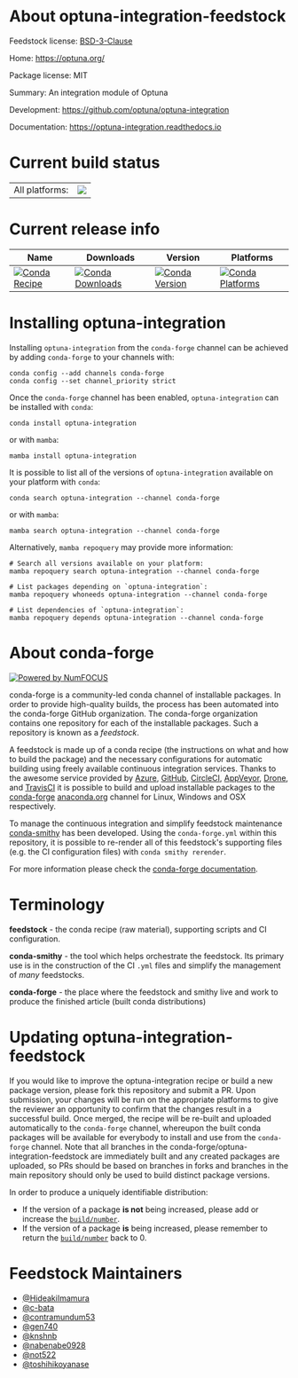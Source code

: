 About optuna-integration-feedstock
==================================

Feedstock license: [BSD-3-Clause](https://github.com/conda-forge/optuna-integration-feedstock/blob/main/LICENSE.txt)

Home: https://optuna.org/

Package license: MIT

Summary: An integration module of Optuna

Development: https://github.com/optuna/optuna-integration

Documentation: https://optuna-integration.readthedocs.io

Current build status
====================


<table><tr><td>All platforms:</td>
    <td>
      <a href="https://dev.azure.com/conda-forge/feedstock-builds/_build/latest?definitionId=19644&branchName=main">
        <img src="https://dev.azure.com/conda-forge/feedstock-builds/_apis/build/status/optuna-integration-feedstock?branchName=main">
      </a>
    </td>
  </tr>
</table>

Current release info
====================

| Name | Downloads | Version | Platforms |
| --- | --- | --- | --- |
| [![Conda Recipe](https://img.shields.io/badge/recipe-optuna--integration-green.svg)](https://anaconda.org/conda-forge/optuna-integration) | [![Conda Downloads](https://img.shields.io/conda/dn/conda-forge/optuna-integration.svg)](https://anaconda.org/conda-forge/optuna-integration) | [![Conda Version](https://img.shields.io/conda/vn/conda-forge/optuna-integration.svg)](https://anaconda.org/conda-forge/optuna-integration) | [![Conda Platforms](https://img.shields.io/conda/pn/conda-forge/optuna-integration.svg)](https://anaconda.org/conda-forge/optuna-integration) |

Installing optuna-integration
=============================

Installing `optuna-integration` from the `conda-forge` channel can be achieved by adding `conda-forge` to your channels with:

```
conda config --add channels conda-forge
conda config --set channel_priority strict
```

Once the `conda-forge` channel has been enabled, `optuna-integration` can be installed with `conda`:

```
conda install optuna-integration
```

or with `mamba`:

```
mamba install optuna-integration
```

It is possible to list all of the versions of `optuna-integration` available on your platform with `conda`:

```
conda search optuna-integration --channel conda-forge
```

or with `mamba`:

```
mamba search optuna-integration --channel conda-forge
```

Alternatively, `mamba repoquery` may provide more information:

```
# Search all versions available on your platform:
mamba repoquery search optuna-integration --channel conda-forge

# List packages depending on `optuna-integration`:
mamba repoquery whoneeds optuna-integration --channel conda-forge

# List dependencies of `optuna-integration`:
mamba repoquery depends optuna-integration --channel conda-forge
```


About conda-forge
=================

[![Powered by
NumFOCUS](https://img.shields.io/badge/powered%20by-NumFOCUS-orange.svg?style=flat&colorA=E1523D&colorB=007D8A)](https://numfocus.org)

conda-forge is a community-led conda channel of installable packages.
In order to provide high-quality builds, the process has been automated into the
conda-forge GitHub organization. The conda-forge organization contains one repository
for each of the installable packages. Such a repository is known as a *feedstock*.

A feedstock is made up of a conda recipe (the instructions on what and how to build
the package) and the necessary configurations for automatic building using freely
available continuous integration services. Thanks to the awesome service provided by
[Azure](https://azure.microsoft.com/en-us/services/devops/), [GitHub](https://github.com/),
[CircleCI](https://circleci.com/), [AppVeyor](https://www.appveyor.com/),
[Drone](https://cloud.drone.io/welcome), and [TravisCI](https://travis-ci.com/)
it is possible to build and upload installable packages to the
[conda-forge](https://anaconda.org/conda-forge) [anaconda.org](https://anaconda.org/)
channel for Linux, Windows and OSX respectively.

To manage the continuous integration and simplify feedstock maintenance
[conda-smithy](https://github.com/conda-forge/conda-smithy) has been developed.
Using the ``conda-forge.yml`` within this repository, it is possible to re-render all of
this feedstock's supporting files (e.g. the CI configuration files) with ``conda smithy rerender``.

For more information please check the [conda-forge documentation](https://conda-forge.org/docs/).

Terminology
===========

**feedstock** - the conda recipe (raw material), supporting scripts and CI configuration.

**conda-smithy** - the tool which helps orchestrate the feedstock.
                   Its primary use is in the construction of the CI ``.yml`` files
                   and simplify the management of *many* feedstocks.

**conda-forge** - the place where the feedstock and smithy live and work to
                  produce the finished article (built conda distributions)


Updating optuna-integration-feedstock
=====================================

If you would like to improve the optuna-integration recipe or build a new
package version, please fork this repository and submit a PR. Upon submission,
your changes will be run on the appropriate platforms to give the reviewer an
opportunity to confirm that the changes result in a successful build. Once
merged, the recipe will be re-built and uploaded automatically to the
`conda-forge` channel, whereupon the built conda packages will be available for
everybody to install and use from the `conda-forge` channel.
Note that all branches in the conda-forge/optuna-integration-feedstock are
immediately built and any created packages are uploaded, so PRs should be based
on branches in forks and branches in the main repository should only be used to
build distinct package versions.

In order to produce a uniquely identifiable distribution:
 * If the version of a package **is not** being increased, please add or increase
   the [``build/number``](https://docs.conda.io/projects/conda-build/en/latest/resources/define-metadata.html#build-number-and-string).
 * If the version of a package **is** being increased, please remember to return
   the [``build/number``](https://docs.conda.io/projects/conda-build/en/latest/resources/define-metadata.html#build-number-and-string)
   back to 0.

Feedstock Maintainers
=====================

* [@HideakiImamura](https://github.com/HideakiImamura/)
* [@c-bata](https://github.com/c-bata/)
* [@contramundum53](https://github.com/contramundum53/)
* [@gen740](https://github.com/gen740/)
* [@knshnb](https://github.com/knshnb/)
* [@nabenabe0928](https://github.com/nabenabe0928/)
* [@not522](https://github.com/not522/)
* [@toshihikoyanase](https://github.com/toshihikoyanase/)


